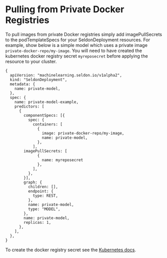 # Pulling from Private Docker Registries

To pull images from private Docker registries simply add imagePullSecrets to the podTemplateSpecs for your SeldonDeployment resources. For example, show below is a simple model which uses a private image ```private-docker-repo/my-image```.  You will need to have created the kubernetes docker registry secret ```myreposecret``` before applying the resource to your cluster.

```
{
  apiVersion: "machinelearning.seldon.io/v1alpha2",
  kind: "SeldonDeployment",
  metadata: {
    name: private-model,
  },
  spec: {
    name: private-model-example,
    predictors: [
      {
        componentSpecs: [{
          spec: {
            containers: [
              {
                image: private-docker-repo/my-image,
                name: private-model,
              },
            ],
	    imagePullSecrets: [
              {
                name: myreposecret
              },
            ],
          },
        }],
        graph: {
          children: [],
          endpoint: {
            type: REST,
          },
          name: private-model,
          type: "MODEL",
        },
        name: private-model,
        replicas: 1,
      },
    ],
  },
}
```

To create the docker registry secret see the [Kubernetes docs](https://kubernetes.io/docs/concepts/containers/images/#creating-a-secret-with-a-docker-config).